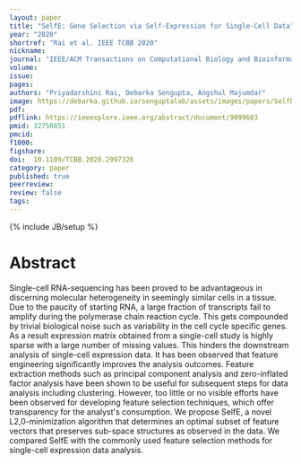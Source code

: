 ```yaml
---
layout: paper
title: "SelfE: Gene Selection via Self-Expression for Single-Cell Data"
year: "2020"
shortref: "Rai et al. IEEE TCBB 2020"
nickname:
journal: "IEEE/ACM Transactions on Computational Biology and Bioinformatics"
volume: 
issue: 
pages:
authors: "Priyadarshini Rai, Debarka Sengupta, Angshul Majumdar"
image: https://debarka.github.io/senguptalab/assets/images/papers/SelfE.jpg
pdf:
pdflink: https://ieeexplore.ieee.org/abstract/document/9099603
pmid: 32750851
pmcid: 
f1000:
figshare:
doi:  10.1109/TCBB.2020.2997326
category: paper
published: true
peerreview:
review: false
tags:
---
```

{% include JB/setup %}


# Abstract

Single-cell RNA-sequencing has been proved to be advantageous in discerning molecular heterogeneity in seemingly similar cells in a tissue. Due to the paucity of starting RNA, a large fraction of transcripts fail to amplify during the polymerase chain reaction cycle. This gets compounded by trivial biological noise such as variability in the cell cycle specific genes. As a result expression matrix obtained from a single-cell study is highly sparse with a large number of missing values. This hinders the downstream analysis of single-cell expression data. It has been observed that feature engineering significantly improves the analysis outcomes. Feature extraction methods such as principal component analysis and zero-inflated factor analysis have been shown to be useful for subsequent steps for data analysis including clustering. However, too little or no visible efforts have been observed for developing feature selection techniques, which offer transparency for the analyst's consumption. We propose SelfE, a novel L2,0-minimization algorithm that determines an optimal subset of feature vectors that preserves sub-space structures as observed in the data. We compared SelfE with the commonly used feature selection methods for single-cell expression data analysis.
